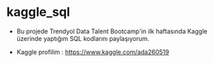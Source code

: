 # kaggle_sql

- Bu projede Trendyol Data Talent Bootcamp'in ilk haftasında Kaggle üzerinde yaptığım SQL kodlarını paylaşıyorum.

- Kaggle profilim  : <https://www.kaggle.com/ada260519>

